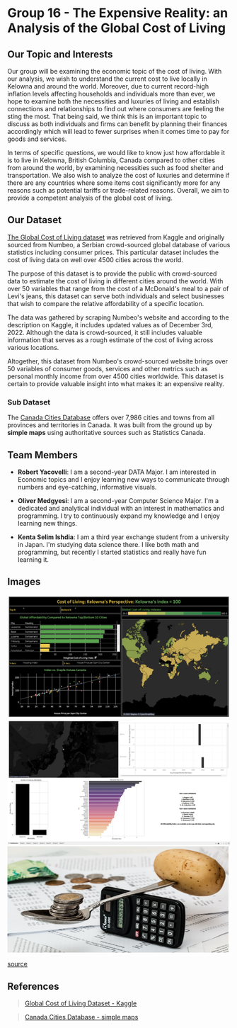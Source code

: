 # Group 16 - The Expensive Reality: an Analysis of the Global Cost of Living

## Our Topic and Interests

Our group will be examining the economic topic of the cost of living. With our analysis, we wish to understand the current cost to live locally in Kelowna and around the world. Moreover, due to current record-high inflation levels affecting households and individuals more than ever, we hope to examine both the necessities and luxuries of living and establish connections and relationships to find out where consumers are feeling the sting the most. That being said, we think this is an important topic to discuss as both individuals and firms can benefit by planning their finances accordingly which will lead to fewer surprises when it comes time to pay for goods and services. 

In terms of specific questions, we would like to know just how affordable it is to live in Kelowna, British Columbia, Canada compared to other cities from around the world, by examining necessities such as food shelter and transportation. We also wish to analyze the cost of luxuries and determine if there are any countries where some items cost significantly more for any reasons such as potential tariffs or trade-related reasons. Overall, we aim to provide a competent analysis of the global cost of living. 

## Our Dataset

[The Global Cost of Living dataset](https://www.kaggle.com/datasets/mvieira101/global-cost-of-living) was retrieved from Kaggle and originally sourced from Numbeo, a Serbian crowd-sourced global database of various statistics including consumer prices. This particular dataset includes the cost of living data on well over 4500 cities across the world.

The purpose of this dataset is to provide the public with crowd-sourced data to estimate the cost of living in different cities around the world. With over 50 variables that range from the cost of a McDonald's meal to a pair of Levi's jeans, this dataset can serve both individuals and select businesses that wish to compare the relative affordability of a specific location.

The data was gathered by scraping Numbeo's website and according to the description on Kaggle, it includes updated values as of December 3rd, 2022. Although the data is crowd-sourced, it still includes valuable information that serves as a rough estimate of the cost of living across various locations.

Altogether, this dataset from Numbeo's crowd-sourced website brings over 50 variables of consumer goods, services and other metrics such as personal monthly income from over 4500 cities worldwide. This dataset is certain to provide valuable insight into what makes it: an expensive reality.

### Sub Dataset
The [Canada Cities Database](https://simplemaps.com/data/canada-cities) offers over 7,986 cities and towns from all provinces and territories in Canada. It was built from the ground up by **simple maps** using authoritative sources such as Statistics Canada. 

## Team Members

- **Robert Yacovelli**: I am a second-year DATA Major. I am interested in Economic topics and I enjoy learning new ways to communicate through numbers and eye-catching, informative visuals.

- **Oliver Medgyesi**: I am a second-year Computer Science Major. I'm a dedicated and analytical individual with an interest in mathematics and programming. I try to continuously expand my knowledge and I enjoy learning new things.

- **Kenta Selim Ishdia**: I am a third year exchange student from a university in Japan. I'm studying data science there. I like both math and programming, but recently I started statistics and really have fun learning it.

## Images
<img src="images/DashboardRobert.png"/>
<img src ="images/OliverDashboard.jpg"/>
<img src="images/coins-g118f2fe8b_1920.jpg" width="500" height="240" />

[source](https://pixabay.com/photos/coins-calculator-budget-1015125/)

## References

>[Global Cost of Living Dataset - Kaggle](https://www.kaggle.com/datasets/mvieira101/global-cost-of-living)

>[Canada Cities Database - simple maps](https://simplemaps.com/data/canada-cities)




